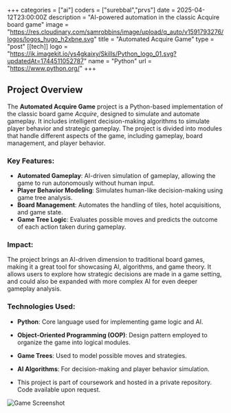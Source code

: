 +++
categories = ["ai"]
coders = ["surebbal","prvs"]
date = 2025-04-12T23:00:00Z
description = "AI-powered automation in the classic Acquire board game"
image = "https://res.cloudinary.com/samrobbins/image/upload/q_auto/v1591793276/logos/logos_hugo_h2xbne.svg"
title = "Automated Acquire Game"
type = "post"
[[tech]]
logo = "https://ik.imagekit.io/ys4gkaixy/Skills/Python_logo_01.svg?updatedAt=1744511052787"
name = "Python"
url = "https://www.python.org/"
+++

## Project Overview

The **Automated Acquire Game** project is a Python-based implementation of the classic board game *Acquire*, designed to simulate and automate gameplay. It includes intelligent decision-making algorithms to simulate player behavior and strategic gameplay. The project is divided into modules that handle different aspects of the game, including gameplay, board management, and player behavior.

### Key Features:
- **Automated Gameplay**: AI-driven simulation of gameplay, allowing the game to run autonomously without human input.
- **Player Behavior Modeling**: Simulates human-like decision-making using game tree analysis.
- **Board Management**: Automates the handling of tiles, hotel acquisitions, and game state.
- **Game Tree Logic**: Evaluates possible moves and predicts the outcome of each action taken during gameplay.

### Impact:
The project brings an AI-driven dimension to traditional board games, making it a great tool for showcasing AI, algorithms, and game theory. It allows users to explore how strategic decisions are made in a game setting, and could also be expanded with more complex AI for even deeper gameplay analysis.

### Technologies Used:
- **Python**: Core language used for implementing game logic and AI.
- **Object-Oriented Programming (OOP)**: Design pattern employed to organize the game into logical modules.
- **Game Trees**: Used to model possible moves and strategies.
- **AI Algorithms**: For decision-making and player behavior simulation.


- This project is part of coursework and hosted in a private repository. Code available upon request.

![Game Screenshot](https://path-to-your-screenshot.png)
